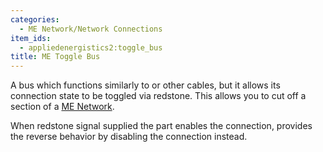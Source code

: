 ```yaml
---
categories:
  - ME Network/Network Connections
item_ids:
  - appliedenergistics2:toggle_bus
title: ME Toggle Bus
---
```


A bus which functions similarly to <ItemLink
id="appliedenergistics2:fluix_glass_cable"/> or other cables, but it
allows its connection state to be toggled via redstone. This allows you to cut
off a section of a [ME Network](../../me-network.md).

When redstone signal supplied the part enables the connection, <ItemLink
id="appliedenergistics2:inverted_toggle_bus"/> provides the reverse
behavior by disabling the connection instead.

<RecipeFor id="appliedenergistics2:toggle_bus"/>
